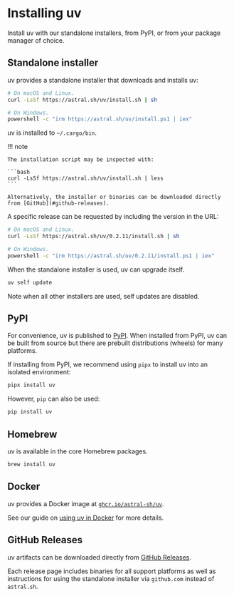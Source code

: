 # Installing uv

Install uv with our standalone installers, from PyPI, or from your package manager of choice.

## Standalone installer

uv provides a standalone installer that downloads and installs uv:

```bash
# On macOS and Linux.
curl -LsSf https://astral.sh/uv/install.sh | sh

# On Windows.
powershell -c "irm https://astral.sh/uv/install.ps1 | iex"
```

uv is installed to `~/.cargo/bin`.

!!! note

    The installation script may be inspected with:

    ```bash
    curl -LsSf https://astral.sh/uv/install.sh | less
    ```

    Alternatively, the installer or binaries can be downloaded directly from [GitHub](#github-releases).

A specific release can be requested by including the version in the URL:

```bash
# On macOS and Linux.
curl -LsSf https://astral.sh/uv/0.2.11/install.sh | sh

# On Windows.
powershell -c "irm https://astral.sh/uv/0.2.11/install.ps1 | iex"
```

When the standalone installer is used, uv can upgrade itself.

```bash
uv self update
```

Note when all other installers are used, self updates are disabled.

## PyPI

For convenience, uv is published to [PyPI](https://pypi.org/project/uv/). When installed from PyPI, uv can be built from source but there are prebuilt distributions (wheels) for many platforms.

If installing from PyPI, we recommend using `pipx` to install uv into an isolated environment:

```bash
pipx install uv
```

However, `pip` can also be used:

```bash
pip install uv
```

## Homebrew

uv is available in the core Homebrew packages.

```bash
brew install uv
```

## Docker

uv provides a Docker image at [`ghcr.io/astral-sh/uv`](https://github.com/astral-sh/uv/pkgs/container/uv).

See our guide on [using uv in Docker](./guides/docker.md) for more details.

## GitHub Releases

uv artifacts can be downloaded directly from [GitHub Releases](https://github.com/astral-sh/uv/releases).

Each release page includes binaries for all support platforms as well as instructions for using the standalone installer via `github.com` instead of `astral.sh`.
